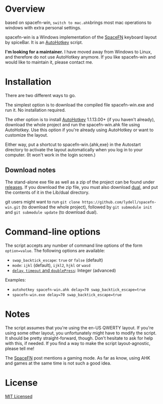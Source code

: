 Overview
========
based on spacefn-win, `switch to mac.ahk`brings most mac operations to windows with extra personal settings. 



spacefn-win is a Windows implementation of the [SpaceFN] keyboard layout by spiceBar. It is an
[AutoHotkey] script.

**I'm looking for a maintainer.** I have moved away from Windows to Linux, and therefore do not use
AutoHotkey anymore. If you like spacefn-win and would like to maintain it, please contact me.


Installation
============

There are two different ways to go.

The simplest option is to download the compiled file spacefn-win.exe and run it. No installation
required.

The other option is to install [AutoHotkey] 1.1.13.00+ (if you haven't already), download the whole
project and run the spacefn-win.ahk file using AutoHotkey. Use this option if you're already using
AutoHotkey or want to customize the layout.

Either way, put a shortcut to spacefn-win.{ahk,exe} in the Autostart directory to activate the
layout automatically when you log in to your computer. (It won't work in the login screen.)

Download notes
--------------

The stand-alone exe file as well as a zip of the project can be found under [releases]. If you
download the zip file, you must also download [dual], and put the contents of it in the Lib/dual
directory.

git users might want to run `git clone https://github.com/lydell/spacefn-win.git` (to download the
whole project), followed by `git submodule init` and `git submodule update` (to download dual).


Command-line options
====================

The script accepts any number of command line options of the form `option=value`. The following
options are available:

- `swap_backtick_escape`: `true` or `false` (default)
- `mode`: `ijkl` (default), `ijkl2`, `hjkl` or `wasd`
- [`delay`, `timeout` and `doublePress`][dual-config]: Integer (advanced)

Examples:

- `autohotkey spacefn-win.ahk delay=70 swap_backtick_escape=true`
- `spacefn-win.exe delay=70 swap_backtick_escape=true`


Notes
=====

The script assumes that you're using the en-US QWERTY layout. If you're using some other layout, you
unfortunately might have to modify the script. It should be pretty straight-forward, though. Don't
hesitate to ask for help with this, if needed. If you find a way to make the script layout-agnostic,
please tell me!

The [SpaceFN] post mentions a gaming mode. As far as know, using AHK and games at the same time is
not such a good idea.


License
=======

[MIT Licensed](LICENSE)


[AutoHotkey]:  http://ahkscript.org/
[dual]:        https://github.com/lydell/dual/releases
[dual-config]: https://github.com/lydell/dual#configuration
[releases]:    https://github.com/lydell/spacefn-win/releases
[SpaceFN]:     http://geekhack.org/index.php?topic=51069.0
